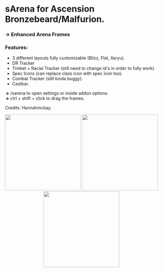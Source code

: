# sArena for Ascension Bronzebeard/Malfurion.

### **->** **Enhanced Arena Frames**

### Features:
- 3 different layouts fully customizable (Blizz, Flat, Xaryu).
- DR Tracker
- Trinket + Racial Tracker (still need to change id's in order to fully work).
- Spec Icons (can replace class icon with spec icon too).
- Combat Tracker (still kinda buggy).
- Castbar.

**->** /sarena to open settings or inside addon options.<br>
**->** ctrl + shift + click to drag the frames.

Credits: Hannahmckay.
<p align="center">
  <img src="https://github.com/user-attachments/assets/ccf20365-e2df-497e-b05d-b593ca47302f" width="250" />
  <img src="https://github.com/user-attachments/assets/e6d5b56d-62c6-4e6b-bfa9-1d0de5632d01" width="250" />
  <img src="https://github.com/user-attachments/assets/83ad4bb5-9859-4630-8ab3-3647e4d8300e" width="250" />
</p>
